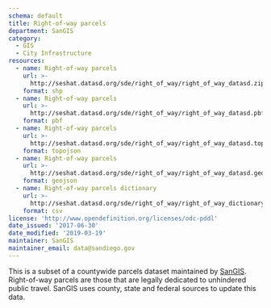 ```yaml
---
schema: default
title: Right-of-way parcels
department: SanGIS
category:
  - GIS
  - City Infrastructure
resources:
  - name: Right-of-way parcels
    url: >-
      http://seshat.datasd.org/sde/right_of_way/right_of_way_datasd.zip
    format: shp
  - name: Right-of-way parcels
    url: >-
      http://seshat.datasd.org/sde/right_of_way/right_of_way_datasd.pbf
    format: pbf
  - name: Right-of-way parcels
    url: >-
      http://seshat.datasd.org/sde/right_of_way/right_of_way_datasd.topojson
    format: topojson
  - name: Right-of-way parcels
    url: >-
      http://seshat.datasd.org/sde/right_of_way/right_of_way_datasd.geojson
    format: geojson
  - name: Right-of-way parcels dictionary
    url: >-
      http://seshat.datasd.org/sde/right_of_way/right_of_way_dictionary_datasd.csv
    format: csv
license: 'http://www.opendefinition.org/licenses/odc-pddl'
date_issued: '2017-06-30'
date_modified: '2019-03-19'
maintainer: SanGIS
maintainer_email: data@sandiego.gov
---
```

This is a subset of a countywide parcels dataset maintained by <a href="http://www.sangis.org/" target="_blank" rel="noopener">SanGIS</a>. Right-of-way parcels are those that are legally dedicated to unhindered public travel. SanGIS uses county, state and federal sources to update this data.
